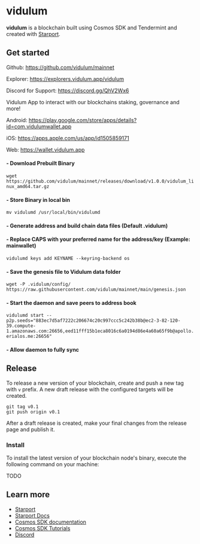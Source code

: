 # vidulum

**vidulum** is a blockchain built using Cosmos SDK and Tendermint and created with [Starport](https://github.com/tendermint/starport).

## Get started

Github: https://github.com/vidulum/mainnet

Explorer: https://explorers.vidulum.app/vidulum

Discord for Support: https://discord.gg/QhV2Wx6

Vidulum App to interact with our blockchains staking, governance and more!

Android: https://play.google.com/store/apps/details?id=com.vidulumwallet.app

iOS: https://apps.apple.com/us/app/id1505859171

Web: https://wallet.vidulum.app


#### - Download Prebuilt Binary
`wget https://github.com/vidulum/mainnet/releases/download/v1.0.0/vidulum_linux_amd64.tar.gz`


#### - Store Binary in local bin
`mv vidulumd /usr/local/bin/vidulumd`


#### - Generate address and build chain data files (Default  .vidulum)
#### - Replace CAPS with your preferred name for the address/key (Example: mainwallet)
`vidulumd keys add KEYNAME --keyring-backend os`


#### - Save the genesis file to Vidulum data folder
`wget -P .vidulum/config/ https://raw.githubusercontent.com/vidulum/mainnet/main/genesis.json`


#### - Start the daemon and save peers to address book
`vidulumd start --p2p.seeds="883ec7d5af7222c206674c20c997ccc5c242b38b@ec2-3-82-120-39.compute-1.amazonaws.com:26656,eed11fff15b1eca8016c6a0194d86e4a60a65f9b@apollo.erialos.me:26656"`


#### - Allow daemon to fully sync



## Release

To release a new version of your blockchain, create and push a new tag with `v` prefix. A new draft release with the configured targets will be created.

```
git tag v0.1
git push origin v0.1
```

After a draft release is created, make your final changes from the release page and publish it.

### Install

To install the latest version of your blockchain node's binary, execute the following command on your machine:

TODO

## Learn more

- [Starport](https://github.com/tendermint/starport)
- [Starport Docs](https://docs.starport.network)
- [Cosmos SDK documentation](https://docs.cosmos.network)
- [Cosmos SDK Tutorials](https://tutorials.cosmos.network)
- [Discord](https://discord.gg/cosmosnetwork)
